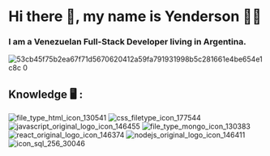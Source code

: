 # Hi there 👋, my name is Yenderson :technologist:
### I am a Venezuelan Full-Stack Developer living in Argentina.


 
 
 ![53cb45f75b2ea67f71d5670620412a59fa791931998b5c281661e4be654e1c8c 0](https://user-images.githubusercontent.com/91692179/188045890-bf72b02a-0c0d-4a6f-ac6f-fa7c9f75cf72.png)
 
 ## Knowledge :desktop_computer: :
 
 
 


![file_type_html_icon_130541](https://user-images.githubusercontent.com/91692179/188049785-b20a1fec-94e2-42c6-bc84-274dbb825a07.png)
![css_filetype_icon_177544](https://user-images.githubusercontent.com/91692179/188049818-23d1a93f-97fd-4ddd-bc9a-f6d905f0bf92.png)
![javascript_original_logo_icon_146455](https://user-images.githubusercontent.com/91692179/188049911-55248f9c-1d5c-4a45-9e62-562a2fa45585.png)
![file_type_mongo_icon_130383](https://user-images.githubusercontent.com/91692179/188049927-f4452d6c-937c-44e0-bbbe-8d44e29cc162.png)
![react_original_logo_icon_146374](https://user-images.githubusercontent.com/91692179/188049941-97f5ee55-97e4-4ec6-9b6b-72bc31890459.png)
![nodejs_original_logo_icon_146411](https://user-images.githubusercontent.com/91692179/188049946-7eecb5b5-64a2-4ffe-ac96-26b483d07b89.png)
![icon_sql_256_30046](https://user-images.githubusercontent.com/91692179/188049986-714177e7-856e-499b-b7c9-be7d99ddd272.png)

<!--
**Yendersson/Yendersson** is a ✨ _special_ ✨ repository because its `README.md` (this file) appears on your GitHub profile.

Here are some ideas to get you started:

- 🔭 I’m currently working on ...
- 🌱 I’m currently learning ...
- 👯 I’m looking to collaborate on ...
- 🤔 I’m looking for help with ...
- 💬 Ask me about ...
- 📫 How to reach me: ...
- 😄 Pronouns: ...
- ⚡ Fun fact: ...
-->
